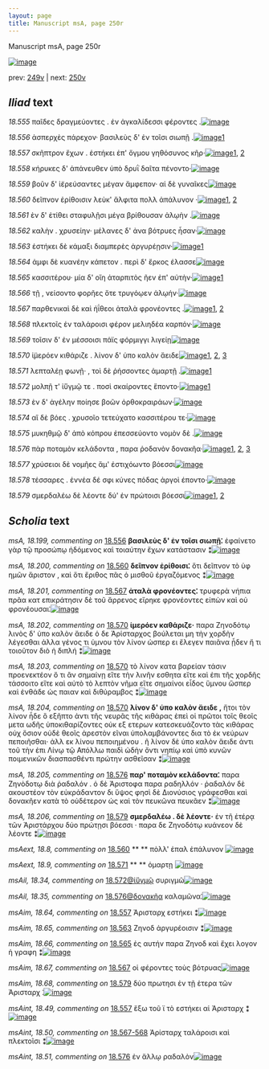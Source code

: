 ```yaml
---
layout: page
title: Manuscript msA, page 250r
---
```


Manuscript msA, page 250r

[![image](http://www.homermultitext.org/iipsrv?OBJ=IIP,1.0&FIF=/project/homer/pyramidal/deepzoom/hmt/vaimg/2017a/VA250RN_0421.tif&WID=100&CVT=JPEG)](http://www.homermultitext.org/ict2/?urn=urn:cite2:hmt:vaimg.2017a:VA250RN_0421)

prev:  [249v](../249v/) | next:  [250v](../250v/)

## *Iliad* text

*18.555* <a id="18.555"/> παῖδες δραγμεύοντες . ἐν ἀγκαλίδεσσι φέροντες .[![image](http://www.homermultitext.org/iipsrv?OBJ=IIP,1.0&FIF=/project/homer/pyramidal/deepzoom/hmt/vaimg/2017a/VA250RN_0421.tif&RGN=0.186,0.2089,0.441,0.0331&WID=1000&CVT=JPEG)](http://www.homermultitext.org/ict2/?urn=urn:cite2:hmt:vaimg.2017a:VA250RN_0421@0.186,0.2089,0.441,0.0331)

*18.556* <a id="18.556"/> ἀσπερχὲς πάρεχον· βασιλεὺς δ' ἐν τοῖσι σιωπῇ .[![image](http://www.homermultitext.org/iipsrv?OBJ=IIP,1.0&FIF=/project/homer/pyramidal/deepzoom/hmt/vaimg/2017a/VA250RN_0421.tif&RGN=0.188,0.2314,0.441,0.0331&WID=1000&CVT=JPEG)](http://www.homermultitext.org/ict2/?urn=urn:cite2:hmt:vaimg.2017a:VA250RN_0421@0.188,0.2314,0.441,0.0331)[1](#msA_18.199)

*18.557* <a id="18.557"/> σκῆπτρον ἔχων . ἑστήκει ἐπ' ὄγμου γηθόσυνος κῆρ·[![image](http://www.homermultitext.org/iipsrv?OBJ=IIP,1.0&FIF=/project/homer/pyramidal/deepzoom/hmt/vaimg/2017a/VA250RN_0421.tif&RGN=0.187,0.2509,0.441,0.0331&WID=1000&CVT=JPEG)](http://www.homermultitext.org/ict2/?urn=urn:cite2:hmt:vaimg.2017a:VA250RN_0421@0.187,0.2509,0.441,0.0331)[1](#msAim_18.64), [2](#msAint_18.49)

*18.558* <a id="18.558"/> κήρυκες δ' ἀπάνευθεν ὑπὸ δρυῒ δαῖτα πένοντο·[![image](http://www.homermultitext.org/iipsrv?OBJ=IIP,1.0&FIF=/project/homer/pyramidal/deepzoom/hmt/vaimg/2017a/VA250RN_0421.tif&RGN=0.184,0.2705,0.441,0.0331&WID=1000&CVT=JPEG)](http://www.homermultitext.org/ict2/?urn=urn:cite2:hmt:vaimg.2017a:VA250RN_0421@0.184,0.2705,0.441,0.0331)

*18.559* <a id="18.559"/> βοῦν δ' ἱ̈ερεύσαντες μέγαν ἄμφεπον· αἱ δὲ γυναῖκες[![image](http://www.homermultitext.org/iipsrv?OBJ=IIP,1.0&FIF=/project/homer/pyramidal/deepzoom/hmt/vaimg/2017a/VA250RN_0421.tif&RGN=0.184,0.2878,0.441,0.0331&WID=1000&CVT=JPEG)](http://www.homermultitext.org/ict2/?urn=urn:cite2:hmt:vaimg.2017a:VA250RN_0421@0.184,0.2878,0.441,0.0331)

*18.560* <a id="18.560"/> δεῖπνον ἐρίθοισιν λεὺκ' ἄλφιτα πολλ ἀπάλυνον ·[![image](http://www.homermultitext.org/iipsrv?OBJ=IIP,1.0&FIF=/project/homer/pyramidal/deepzoom/hmt/vaimg/2017a/VA250RN_0421.tif&RGN=0.191,0.3088,0.441,0.0331&WID=1000&CVT=JPEG)](http://www.homermultitext.org/ict2/?urn=urn:cite2:hmt:vaimg.2017a:VA250RN_0421@0.191,0.3088,0.441,0.0331)[1](#msAext_18.8), [2](#msA_18.200)

*18.561* <a id="18.561"/> ὲν δ' ἐτίθει σταφυλῇσι μέγα βρίθουσαν ἀλῳὴν .[![image](http://www.homermultitext.org/iipsrv?OBJ=IIP,1.0&FIF=/project/homer/pyramidal/deepzoom/hmt/vaimg/2017a/VA250RN_0421.tif&RGN=0.19,0.3268,0.441,0.0331&WID=1000&CVT=JPEG)](http://www.homermultitext.org/ict2/?urn=urn:cite2:hmt:vaimg.2017a:VA250RN_0421@0.19,0.3268,0.441,0.0331)

*18.562* <a id="18.562"/> καλὴν . χρυσείην· μέλανες δ' ἀνα βότρυες ἦσαν·[![image](http://www.homermultitext.org/iipsrv?OBJ=IIP,1.0&FIF=/project/homer/pyramidal/deepzoom/hmt/vaimg/2017a/VA250RN_0421.tif&RGN=0.189,0.3434,0.441,0.0331&WID=1000&CVT=JPEG)](http://www.homermultitext.org/ict2/?urn=urn:cite2:hmt:vaimg.2017a:VA250RN_0421@0.189,0.3434,0.441,0.0331)

*18.563* <a id="18.563"/> ἑστήκει δὲ κάμαξι διαμπερὲς ἀργυρέῃσιν·[![image](http://www.homermultitext.org/iipsrv?OBJ=IIP,1.0&FIF=/project/homer/pyramidal/deepzoom/hmt/vaimg/2017a/VA250RN_0421.tif&RGN=0.189,0.3644,0.441,0.0331&WID=1000&CVT=JPEG)](http://www.homermultitext.org/ict2/?urn=urn:cite2:hmt:vaimg.2017a:VA250RN_0421@0.189,0.3644,0.441,0.0331)[1](#msAim_18.65)

*18.564* <a id="18.564"/> ἀμφι δὲ κυανέην κάπετον . περὶ δ' ἔρκος έλασσε[![image](http://www.homermultitext.org/iipsrv?OBJ=IIP,1.0&FIF=/project/homer/pyramidal/deepzoom/hmt/vaimg/2017a/VA250RN_0421.tif&RGN=0.187,0.3832,0.441,0.0331&WID=1000&CVT=JPEG)](http://www.homermultitext.org/ict2/?urn=urn:cite2:hmt:vaimg.2017a:VA250RN_0421@0.187,0.3832,0.441,0.0331)

*18.565* <a id="18.565"/> κασσιτέρου· μία δ' οἴη ἀταρπιτὸς ῆεν ἐπ' αὐτὴν·[![image](http://www.homermultitext.org/iipsrv?OBJ=IIP,1.0&FIF=/project/homer/pyramidal/deepzoom/hmt/vaimg/2017a/VA250RN_0421.tif&RGN=0.187,0.4012,0.441,0.0331&WID=1000&CVT=JPEG)](http://www.homermultitext.org/ict2/?urn=urn:cite2:hmt:vaimg.2017a:VA250RN_0421@0.187,0.4012,0.441,0.0331)[1](#msAim_18.66)

*18.566* <a id="18.566"/> τῇ , νείσοντο φορῆες ὅτε τρυγόῳεν ἀλῳήν·[![image](http://www.homermultitext.org/iipsrv?OBJ=IIP,1.0&FIF=/project/homer/pyramidal/deepzoom/hmt/vaimg/2017a/VA250RN_0421.tif&RGN=0.183,0.4192,0.441,0.0331&WID=1000&CVT=JPEG)](http://www.homermultitext.org/ict2/?urn=urn:cite2:hmt:vaimg.2017a:VA250RN_0421@0.183,0.4192,0.441,0.0331)

*18.567* <a id="18.567"/> παρθενικαὶ δὲ καὶ ἠΐθεοι ἀταλὰ φρονέοντες .[![image](http://www.homermultitext.org/iipsrv?OBJ=IIP,1.0&FIF=/project/homer/pyramidal/deepzoom/hmt/vaimg/2017a/VA250RN_0421.tif&RGN=0.181,0.4373,0.441,0.0331&WID=1000&CVT=JPEG)](http://www.homermultitext.org/ict2/?urn=urn:cite2:hmt:vaimg.2017a:VA250RN_0421@0.181,0.4373,0.441,0.0331)[1](#msAim_18.67), [2](#msA_18.201)

*18.568* <a id="18.568"/> πλεκτοῖς ἐν ταλάροισι φέρον μελιηδέα καρπόν·[![image](http://www.homermultitext.org/iipsrv?OBJ=IIP,1.0&FIF=/project/homer/pyramidal/deepzoom/hmt/vaimg/2017a/VA250RN_0421.tif&RGN=0.178,0.4523,0.441,0.0331&WID=1000&CVT=JPEG)](http://www.homermultitext.org/ict2/?urn=urn:cite2:hmt:vaimg.2017a:VA250RN_0421@0.178,0.4523,0.441,0.0331)

*18.569* <a id="18.569"/> τοῖσιν δ' ἐν μέσσοισι πάϊς φόρμιγγι λιγείῃ[![image](http://www.homermultitext.org/iipsrv?OBJ=IIP,1.0&FIF=/project/homer/pyramidal/deepzoom/hmt/vaimg/2017a/VA250RN_0421.tif&RGN=0.171,0.4748,0.441,0.0331&WID=1000&CVT=JPEG)](http://www.homermultitext.org/ict2/?urn=urn:cite2:hmt:vaimg.2017a:VA250RN_0421@0.171,0.4748,0.441,0.0331)

*18.570* <a id="18.570"/> ἱ̈μερόεν κιθάριζε . λίνον δ' ὑπο καλὸν ἄειδε[![image](http://www.homermultitext.org/iipsrv?OBJ=IIP,1.0&FIF=/project/homer/pyramidal/deepzoom/hmt/vaimg/2017a/VA250RN_0421.tif&RGN=0.169,0.4951,0.441,0.0331&WID=1000&CVT=JPEG)](http://www.homermultitext.org/ict2/?urn=urn:cite2:hmt:vaimg.2017a:VA250RN_0421@0.169,0.4951,0.441,0.0331)[1](#msA_18.202), [2](#msA_18.203), [3](#msA_18.204)

*18.571* <a id="18.571"/> λεπταλέῃ φωνῇ· , τοὶ δὲ ῥήσσοντες ἁμαρτῇ .[![image](http://www.homermultitext.org/iipsrv?OBJ=IIP,1.0&FIF=/project/homer/pyramidal/deepzoom/hmt/vaimg/2017a/VA250RN_0421.tif&RGN=0.167,0.5109,0.441,0.0331&WID=1000&CVT=JPEG)](http://www.homermultitext.org/ict2/?urn=urn:cite2:hmt:vaimg.2017a:VA250RN_0421@0.167,0.5109,0.441,0.0331)[1](#msAext_18.9)

*18.572* <a id="18.572"/> μολπῇ τ' ἰ̈ϋγμῷ τε . ποσὶ σκαίροντες ἕποντο·[![image](http://www.homermultitext.org/iipsrv?OBJ=IIP,1.0&FIF=/project/homer/pyramidal/deepzoom/hmt/vaimg/2017a/VA250RN_0421.tif&RGN=0.167,0.5289,0.441,0.0331&WID=1000&CVT=JPEG)](http://www.homermultitext.org/ict2/?urn=urn:cite2:hmt:vaimg.2017a:VA250RN_0421@0.167,0.5289,0.441,0.0331)[1](#msAil_18.34)

*18.573* <a id="18.573"/> ὲν δ' ἀγέλην ποίησε βοῶν ὀρθοκραιράων·[![image](http://www.homermultitext.org/iipsrv?OBJ=IIP,1.0&FIF=/project/homer/pyramidal/deepzoom/hmt/vaimg/2017a/VA250RN_0421.tif&RGN=0.167,0.5477,0.441,0.0331&WID=1000&CVT=JPEG)](http://www.homermultitext.org/ict2/?urn=urn:cite2:hmt:vaimg.2017a:VA250RN_0421@0.167,0.5477,0.441,0.0331)

*18.574* <a id="18.574"/> αἳ δὲ βόες . χρυσοῖο τετεύχατο κασσιτέρου τε·[![image](http://www.homermultitext.org/iipsrv?OBJ=IIP,1.0&FIF=/project/homer/pyramidal/deepzoom/hmt/vaimg/2017a/VA250RN_0421.tif&RGN=0.167,0.5672,0.441,0.0331&WID=1000&CVT=JPEG)](http://www.homermultitext.org/ict2/?urn=urn:cite2:hmt:vaimg.2017a:VA250RN_0421@0.167,0.5672,0.441,0.0331)

*18.575* <a id="18.575"/> μυκηθμῷ δ' ἀπὸ κόπρου ἐπεσσεύοντο νομὸν δὲ .[![image](http://www.homermultitext.org/iipsrv?OBJ=IIP,1.0&FIF=/project/homer/pyramidal/deepzoom/hmt/vaimg/2017a/VA250RN_0421.tif&RGN=0.173,0.5838,0.441,0.0331&WID=1000&CVT=JPEG)](http://www.homermultitext.org/ict2/?urn=urn:cite2:hmt:vaimg.2017a:VA250RN_0421@0.173,0.5838,0.441,0.0331)

*18.576* <a id="18.576"/> πὰρ ποταμὸν κελάδοντα , παρα ῥοδανὸν δονακῆα·[![image](http://www.homermultitext.org/iipsrv?OBJ=IIP,1.0&FIF=/project/homer/pyramidal/deepzoom/hmt/vaimg/2017a/VA250RN_0421.tif&RGN=0.189,0.5995,0.447,0.0331&WID=1000&CVT=JPEG)](http://www.homermultitext.org/ict2/?urn=urn:cite2:hmt:vaimg.2017a:VA250RN_0421@0.189,0.5995,0.447,0.0331)[1](#msAint_18.51), [2](#msAil_18.35), [3](#msA_18.205)

*18.577* <a id="18.577"/> χρύσειοι δὲ νομῆες ἅμ' ἐστιχόωντο βόεσσι[![image](http://www.homermultitext.org/iipsrv?OBJ=IIP,1.0&FIF=/project/homer/pyramidal/deepzoom/hmt/vaimg/2017a/VA250RN_0421.tif&RGN=0.189,0.6213,0.447,0.0331&WID=1000&CVT=JPEG)](http://www.homermultitext.org/ict2/?urn=urn:cite2:hmt:vaimg.2017a:VA250RN_0421@0.189,0.6213,0.447,0.0331)

*18.578* <a id="18.578"/> τέσσαρες . ἐννέα δέ σφι κύνες πόδας ἀργοὶ έποντο·[![image](http://www.homermultitext.org/iipsrv?OBJ=IIP,1.0&FIF=/project/homer/pyramidal/deepzoom/hmt/vaimg/2017a/VA250RN_0421.tif&RGN=0.187,0.6409,0.447,0.0331&WID=1000&CVT=JPEG)](http://www.homermultitext.org/ict2/?urn=urn:cite2:hmt:vaimg.2017a:VA250RN_0421@0.187,0.6409,0.447,0.0331)

*18.579* <a id="18.579"/> σμερδαλέω δὲ λέοντε δύ' ἐν πρώτοισι βόεσσι[![image](http://www.homermultitext.org/iipsrv?OBJ=IIP,1.0&FIF=/project/homer/pyramidal/deepzoom/hmt/vaimg/2017a/VA250RN_0421.tif&RGN=0.186,0.6619,0.41,0.0331&WID=1000&CVT=JPEG)](http://www.homermultitext.org/ict2/?urn=urn:cite2:hmt:vaimg.2017a:VA250RN_0421@0.186,0.6619,0.41,0.0331)[1](#msA_18.206), [2](#msAim_18.68)

## *Scholia* text

*msA, 18.199, commenting on* [18.556](#18.556)  <a id="msA_18.199"/> **βασιλεὺς δ' ἐν τοῖσι σιωπῇ⁚** ἐφαίνετο γὰρ τῷ προσώπῳ ἡδόμενος καὶ τοιαύτην ἔχων κατάστασιν ⁑[![image](http://www.homermultitext.org/iipsrv?OBJ=IIP,1.0&FIF=/project/homer/pyramidal/deepzoom/hmt/vaimg/2017a/VA250RN_0421.tif&RGN=0.628,0.2284,0.194,0.0428&WID=1000&CVT=JPEG)](http://www.homermultitext.org/ict2/?urn=urn:cite2:hmt:vaimg.2017a:VA250RN_0421@0.628,0.2284,0.194,0.0428)

*msA, 18.200, commenting on* [18.560](#18.560)  <a id="msA_18.200"/> **δεῖπνον ἐρίθοισι⁚** ὅτι δεῖπνον τὸ ὑφ ημῶν ἄριστον , καὶ ὅτι ἔριθος πᾶς ὁ μισθοῦ ἐργαζόμενος ⁑[![image](http://www.homermultitext.org/iipsrv?OBJ=IIP,1.0&FIF=/project/homer/pyramidal/deepzoom/hmt/vaimg/2017a/VA250RN_0421.tif&RGN=0.627,0.2622,0.194,0.0428&WID=1000&CVT=JPEG)](http://www.homermultitext.org/ict2/?urn=urn:cite2:hmt:vaimg.2017a:VA250RN_0421@0.627,0.2622,0.194,0.0428)

*msA, 18.201, commenting on* [18.567](#18.567)  <a id="msA_18.201"/> **ἀταλὰ φρονέοντες⁚** τρυφερὰ νήπια πρᾶα κατ επικράτησιν δὲ τοῦ ἄρρενος εἴρηκε φρονέοντες εἰπὼν καὶ οὐ φρονέουσαι⁚[![image](http://www.homermultitext.org/iipsrv?OBJ=IIP,1.0&FIF=/project/homer/pyramidal/deepzoom/hmt/vaimg/2017a/VA250RN_0421.tif&RGN=0.613,0.4583,0.211,0.0533&WID=1000&CVT=JPEG)](http://www.homermultitext.org/ict2/?urn=urn:cite2:hmt:vaimg.2017a:VA250RN_0421@0.613,0.4583,0.211,0.0533)

*msA, 18.202, commenting on* [18.570](#18.570)  <a id="msA_18.202"/> **ἱμερόεν καθάριζε·** παρα Ζηνοδότῳ λινὸς δ' ὑπο καλὸν ἄειδε ὁ δε Ἀρίσταρχος βούλεται μη τὴν χορδὴν λέγεσθαι ἀλλα γένος τι ὑμνου τὸν λίνον ὡσπερ ει ἔλεγεν παιᾶνα ᾖδεν ἤ τι τοιοῦτον διὸ ἡ διπλή ⁑[![image](http://www.homermultitext.org/iipsrv?OBJ=IIP,1.0&FIF=/project/homer/pyramidal/deepzoom/hmt/vaimg/2017a/VA250RN_0421.tif&RGN=0.613,0.4921,0.211,0.0744&WID=1000&CVT=JPEG)](http://www.homermultitext.org/ict2/?urn=urn:cite2:hmt:vaimg.2017a:VA250RN_0421@0.613,0.4921,0.211,0.0744)

*msA, 18.203, commenting on* [18.570](#18.570)  <a id="msA_18.203"/> τὸ λίνον κατα βαρείαν τάσιν προενεκτέον ὅ τι ἂν σημαίνῃ εἴτε τὴν λινῆν εσθητα εἴτε καὶ ἐπι τῆς χορδῆς τάσσοιτο εἴτε καὶ αὐτὸ τὸ λεπτὸν νῆμα εἴτε σημαίνοι εἶδος ὕμνου ὥσπερ καὶ ἐνθάδε ὡς παιαν καὶ διθύραμβος ⁑[![image](http://www.homermultitext.org/iipsrv?OBJ=IIP,1.0&FIF=/project/homer/pyramidal/deepzoom/hmt/vaimg/2017a/VA250RN_0421.tif&RGN=0.598,0.5612,0.227,0.0789&WID=1000&CVT=JPEG)](http://www.homermultitext.org/ict2/?urn=urn:cite2:hmt:vaimg.2017a:VA250RN_0421@0.598,0.5612,0.227,0.0789)

*msA, 18.204, commenting on* [18.570](#18.570)  <a id="msA_18.204"/> **λίνον δ' ὑπο καλὸν ἄειδε ,** ἤτοι τὸν λίνον ἦδε ὃ εξῆπτο ἀντι τῆς νευρᾶς τῆς κιθάρας ἐπεὶ οἱ πρῶτοι τοῖς θεοῖς μετα ωδῆς ὑποκιθαρίζοντες οὐκ εξ ετερων κατεσκευάζοντο τὰς κιθάρας οὐχ ὅσιον οὐδὲ θεοῖς ἀρεστὸν εῖναι ὑπολαμβάνοντες δια τὸ ἐκ νεύρων πεποιῆσθαι· ἀλλ εκ λίνου πεποιημένου . ῆ λίνον δὲ ὑπο καλὸν ἄειδε ἀντι τοῦ τὴν ἐπι Λίνῳ τῷ Απόλλω παιδὶ ὠδὴν ὄντι νηπίῳ καὶ ὑπὸ κυνῶν ποιμενικῶν διασπασθέντι πρώτην ασθεῖσαν ⁑[![image](http://www.homermultitext.org/iipsrv?OBJ=IIP,1.0&FIF=/project/homer/pyramidal/deepzoom/hmt/vaimg/2017a/VA250RN_0421.tif&RGN=0.182,0.6356,0.656,0.0984&WID=1000&CVT=JPEG)](http://www.homermultitext.org/ict2/?urn=urn:cite2:hmt:vaimg.2017a:VA250RN_0421@0.182,0.6356,0.656,0.0984)

*msA, 18.205, commenting on* [18.576](#18.576)  <a id="msA_18.205"/> **παρ' ποταμὸν κελάδοντα⁚** παρα Ζηνὸδοτῳ διὰ ῥαδαλόν . ὁ δὲ Ἀριστοφα παρα ραδηλλόν · ῥαδαλόν δὲ ακουστέον τὸν εὐκράδαντον δι ὕψος φησὶ δὲ Διονύσιος γράφεσθαι καὶ δονακῆεν κατὰ τὸ οὐδέτερον ὡς καὶ τὸν πευκῶνα πευκᾶεν ⁑[![image](http://www.homermultitext.org/iipsrv?OBJ=IIP,1.0&FIF=/project/homer/pyramidal/deepzoom/hmt/vaimg/2017a/VA250RN_0421.tif&RGN=0.165,0.7265,0.656,0.0263&WID=1000&CVT=JPEG)](http://www.homermultitext.org/ict2/?urn=urn:cite2:hmt:vaimg.2017a:VA250RN_0421@0.165,0.7265,0.656,0.0263)

*msA, 18.206, commenting on* [18.579](#18.579)  <a id="msA_18.206"/> **σμερδαλέω . δὲ λέοντε·** ἐν τῆ ἑτέρᾳ τῶν Ἀριστάρχου δύο πρώτῃσι βόεσσι · παρα δε Ζηνοδότῳ κυάνεον δὲ λέοντε ⁑[![image](http://www.homermultitext.org/iipsrv?OBJ=IIP,1.0&FIF=/project/homer/pyramidal/deepzoom/hmt/vaimg/2017a/VA250RN_0421.tif&RGN=0.181,0.7446,0.656,0.0203&WID=1000&CVT=JPEG)](http://www.homermultitext.org/ict2/?urn=urn:cite2:hmt:vaimg.2017a:VA250RN_0421@0.181,0.7446,0.656,0.0203)

*msAext, 18.8, commenting on* [18.560](#18.560)  <a id="msAext_18.8"/> **					 				** 					 πὸλλ'						ἐπαλ						ἐπάλυνον					 				[![image](http://www.homermultitext.org/iipsrv?OBJ=IIP,1.0&FIF=/project/homer/pyramidal/deepzoom/hmt/vaimg/2017a/VA250RN_0421.tif&RGN=0.836,0.299,0.089,0.0353&WID=1000&CVT=JPEG)](http://www.homermultitext.org/ict2/?urn=urn:cite2:hmt:vaimg.2017a:VA250RN_0421@0.836,0.299,0.089,0.0353)

*msAext, 18.9, commenting on* [18.571](#18.571)  <a id="msAext_18.9"/> **					 				** 					 ὁμαρτῃ 				[![image](http://www.homermultitext.org/iipsrv?OBJ=IIP,1.0&FIF=/project/homer/pyramidal/deepzoom/hmt/vaimg/2017a/VA250RN_0421.tif&RGN=0.824,0.5131,0.051,0.0218&WID=1000&CVT=JPEG)](http://www.homermultitext.org/ict2/?urn=urn:cite2:hmt:vaimg.2017a:VA250RN_0421@0.824,0.5131,0.051,0.0218)

*msAil, 18.34, commenting on* [18.572@ἰ̈ϋγμῷ](#18.572@ἰ̈ϋγμῷ)  <a id="msAil_18.34"/> συριγμῶ[![image](http://www.homermultitext.org/iipsrv?OBJ=IIP,1.0&FIF=/project/homer/pyramidal/deepzoom/hmt/vaimg/2017a/VA250RN_0421.tif&RGN=0.315,0.5274,0.044,0.0158&WID=1000&CVT=JPEG)](http://www.homermultitext.org/ict2/?urn=urn:cite2:hmt:vaimg.2017a:VA250RN_0421@0.315,0.5274,0.044,0.0158)

*msAil, 18.35, commenting on* [18.576@δονακῆα](#18.576@δονακῆα)  <a id="msAil_18.35"/> καλαμῶνα⁚[![image](http://www.homermultitext.org/iipsrv?OBJ=IIP,1.0&FIF=/project/homer/pyramidal/deepzoom/hmt/vaimg/2017a/VA250RN_0421.tif&RGN=0.571,0.6018,0.054,0.0158&WID=1000&CVT=JPEG)](http://www.homermultitext.org/ict2/?urn=urn:cite2:hmt:vaimg.2017a:VA250RN_0421@0.571,0.6018,0.054,0.0158)

*msAim, 18.64, commenting on* [18.557](#18.557)  <a id="msAim_18.64"/> Ἀρισταρχ εστήκει ⁑[![image](http://www.homermultitext.org/iipsrv?OBJ=IIP,1.0&FIF=/project/homer/pyramidal/deepzoom/hmt/vaimg/2017a/VA250RN_0421.tif&RGN=0.594,0.2449,0.045,0.0436&WID=1000&CVT=JPEG)](http://www.homermultitext.org/ict2/?urn=urn:cite2:hmt:vaimg.2017a:VA250RN_0421@0.594,0.2449,0.045,0.0436)

*msAim, 18.65, commenting on* [18.563](#18.563)  <a id="msAim_18.65"/> Ζηνοδ ἀργυρέοισιν ⁑[![image](http://www.homermultitext.org/iipsrv?OBJ=IIP,1.0&FIF=/project/homer/pyramidal/deepzoom/hmt/vaimg/2017a/VA250RN_0421.tif&RGN=0.609,0.3629,0.089,0.0278&WID=1000&CVT=JPEG)](http://www.homermultitext.org/ict2/?urn=urn:cite2:hmt:vaimg.2017a:VA250RN_0421@0.609,0.3629,0.089,0.0278)

*msAim, 18.66, commenting on* [18.565](#18.565)  <a id="msAim_18.66"/> ἐς αυτήν παρα Ζηνοδ καὶ ἔχει λογον ἡ γραφη ⁑[![image](http://www.homermultitext.org/iipsrv?OBJ=IIP,1.0&FIF=/project/homer/pyramidal/deepzoom/hmt/vaimg/2017a/VA250RN_0421.tif&RGN=0.599,0.3989,0.104,0.0323&WID=1000&CVT=JPEG)](http://www.homermultitext.org/ict2/?urn=urn:cite2:hmt:vaimg.2017a:VA250RN_0421@0.599,0.3989,0.104,0.0323)

*msAim, 18.67, commenting on* [18.567](#18.567)  <a id="msAim_18.67"/> οἱ φέροντες τοὺς βότρυας[![image](http://www.homermultitext.org/iipsrv?OBJ=IIP,1.0&FIF=/project/homer/pyramidal/deepzoom/hmt/vaimg/2017a/VA250RN_0421.tif&RGN=0.609,0.438,0.103,0.0218&WID=1000&CVT=JPEG)](http://www.homermultitext.org/ict2/?urn=urn:cite2:hmt:vaimg.2017a:VA250RN_0421@0.609,0.438,0.103,0.0218)

*msAim, 18.68, commenting on* [18.579](#18.579)  <a id="msAim_18.68"/> δύο πρωτησι ἐν τῇ ἑτερα τῶν Ἀρισταρχ ⁚[![image](http://www.homermultitext.org/iipsrv?OBJ=IIP,1.0&FIF=/project/homer/pyramidal/deepzoom/hmt/vaimg/2017a/VA250RN_0421.tif&RGN=0.568,0.6642,0.068,0.0428&WID=1000&CVT=JPEG)](http://www.homermultitext.org/ict2/?urn=urn:cite2:hmt:vaimg.2017a:VA250RN_0421@0.568,0.6642,0.068,0.0428)

*msAint, 18.49, commenting on* [18.557](#18.557)  <a id="msAint_18.49"/> ἕξω τοῦ ϊ τὸ εστήκει αἱ Ἀρισταρχ ⁑[![image](http://www.homermultitext.org/iipsrv?OBJ=IIP,1.0&FIF=/project/homer/pyramidal/deepzoom/hmt/vaimg/2017a/VA250RN_0421.tif&RGN=0.133,0.2554,0.069,0.0473&WID=1000&CVT=JPEG)](http://www.homermultitext.org/ict2/?urn=urn:cite2:hmt:vaimg.2017a:VA250RN_0421@0.133,0.2554,0.069,0.0473)

*msAint, 18.50, commenting on* [18.567-568](#18.567-568)  <a id="msAint_18.50"/> Ἀρίσταρχ ταλάροισι καὶ πλεκτοῖσι ⁑[![image](http://www.homermultitext.org/iipsrv?OBJ=IIP,1.0&FIF=/project/homer/pyramidal/deepzoom/hmt/vaimg/2017a/VA250RN_0421.tif&RGN=0.128,0.4643,0.062,0.0488&WID=1000&CVT=JPEG)](http://www.homermultitext.org/ict2/?urn=urn:cite2:hmt:vaimg.2017a:VA250RN_0421@0.128,0.4643,0.062,0.0488)

*msAint, 18.51, commenting on* [18.576](#18.576)  <a id="msAint_18.51"/> ἐν ἄλλῳ ραδαλὸν[![image](http://www.homermultitext.org/iipsrv?OBJ=IIP,1.0&FIF=/project/homer/pyramidal/deepzoom/hmt/vaimg/2017a/VA250RN_0421.tif&RGN=0.121,0.6063,0.064,0.0255&WID=1000&CVT=JPEG)](http://www.homermultitext.org/ict2/?urn=urn:cite2:hmt:vaimg.2017a:VA250RN_0421@0.121,0.6063,0.064,0.0255)